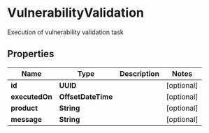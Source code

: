 

# VulnerabilityValidation

Execution of vulnerability validation task

## Properties

Name | Type | Description | Notes
------------ | ------------- | ------------- | -------------
**id** | **UUID** |  |  [optional]
**executedOn** | **OffsetDateTime** |  |  [optional]
**product** | **String** |  |  [optional]
**message** | **String** |  |  [optional]



